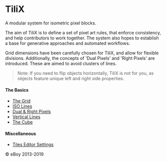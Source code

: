 # TiliX

A modular system for isometric pixel blocks.

The aim of TiliX is to define a set of pixel art rules, that enforce consistency, and help contributors to work together. The system also hopes to establish a base for generative approaches and automated workflows.

Grid dimensions have been carefully chosen for TiliX, and allow for flexible divisions. Additionally, the concepts of  'Dual Pixels' and  'Right Pixels' are introduced. These are aimed to avoid clusters of lines.

> Note: If you need to flip objects horizontally, TiliX is not for you, as objects feature unique left and right side properties.

#### The Basics
- [The Grid](grid.md)
- [ISO Lines](iso-lines.md)
- [Dual & Right Pixels](dual-and-right-pixels.md)
- [Vertical Lines](vertical-lines.md)
- [The Cube](cube.md)

#### Miscellaneous
- [Tiles Editor Settings](tiles-editor-settings.md)

© eBoy 2013-2019
